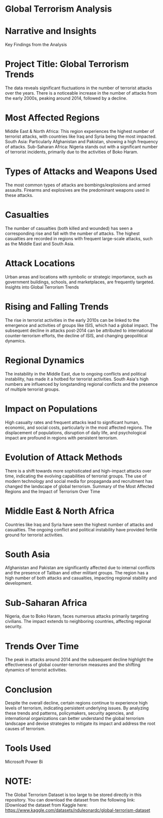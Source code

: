 # Global Terrorism Analysis

# Narrative and Insights
Key Findings from the Analysis

# Project Title: Global Terrorism Trends

The data reveals significant fluctuations in the number of terrorist attacks over the years.
There is a noticeable increase in the number of attacks from the early 2000s, peaking around 2014, followed by a decline.

# Most Affected Regions

Middle East & North Africa: This region experiences the highest number of terrorist attacks, with countries like Iraq and Syria being the most impacted.
South Asia: Particularly Afghanistan and Pakistan, showing a high frequency of attacks.
Sub-Saharan Africa: Nigeria stands out with a significant number of terrorist incidents, primarily due to the activities of Boko Haram.

# Types of Attacks and Weapons Used

The most common types of attacks are bombings/explosions and armed assaults.
Firearms and explosives are the predominant weapons used in these attacks.

# Casualties

The number of casualties (both killed and wounded) has seen a corresponding rise and fall with the number of attacks.
The highest casualties are recorded in regions with frequent large-scale attacks, such as the Middle East and South Asia.

# Attack Locations

Urban areas and locations with symbolic or strategic importance, such as government buildings, schools, and marketplaces, are frequently targeted.
Insights into Global Terrorism Trends

# Rising and Falling Trends

The rise in terrorist activities in the early 2010s can be linked to the emergence and activities of groups like ISIS, which had a global impact.
The subsequent decline in attacks post-2014 can be attributed to international counter-terrorism efforts, the decline of ISIS, and changing geopolitical dynamics.

# Regional Dynamics

The instability in the Middle East, due to ongoing conflicts and political instability, has made it a hotbed for terrorist activities.
South Asia's high numbers are influenced by longstanding regional conflicts and the presence of multiple terrorist groups.

# Impact on Populations

High casualty rates and frequent attacks lead to significant human, economic, and social costs, particularly in the most affected regions.
The displacement of populations, disruption of daily life, and psychological impact are profound in regions with persistent terrorism.

# Evolution of Attack Methods

There is a shift towards more sophisticated and high-impact attacks over time, indicating the evolving capabilities of terrorist groups.
The use of modern technology and social media for propaganda and recruitment has changed the landscape of global terrorism.
Summary of the Most Affected Regions and the Impact of Terrorism Over Time

# Middle East & North Africa

Countries like Iraq and Syria have seen the highest number of attacks and casualties.
The ongoing conflict and political instability have provided fertile ground for terrorist activities.

# South Asia

Afghanistan and Pakistan are significantly affected due to internal conflicts and the presence of Taliban and other militant groups.
The region has a high number of both attacks and casualties, impacting regional stability and development.

# Sub-Saharan Africa

Nigeria, due to Boko Haram, faces numerous attacks primarily targeting civilians.
The impact extends to neighboring countries, affecting regional security.

# Trends Over Time

The peak in attacks around 2014 and the subsequent decline highlight the effectiveness of global counter-terrorism measures and the shifting dynamics of terrorist activities.

# Conclusion 
Despite the overall decline, certain regions continue to experience high levels of terrorism, indicating persistent underlying issues.
By analyzing these trends and patterns, policymakers, security agencies, and international organizations can better understand the global terrorism landscape and devise strategies to mitigate its impact and address the root causes of terrorism.

# Tools Used
Microsoft Power Bi


# NOTE:
The Global Terrorism Dataset is too large to be stored directly in this repository. You can download the dataset from the following link:  [Download the dataset from Kaggle here: https://www.kaggle.com/datasets/nduleonardc/global-terrorism-dataset
